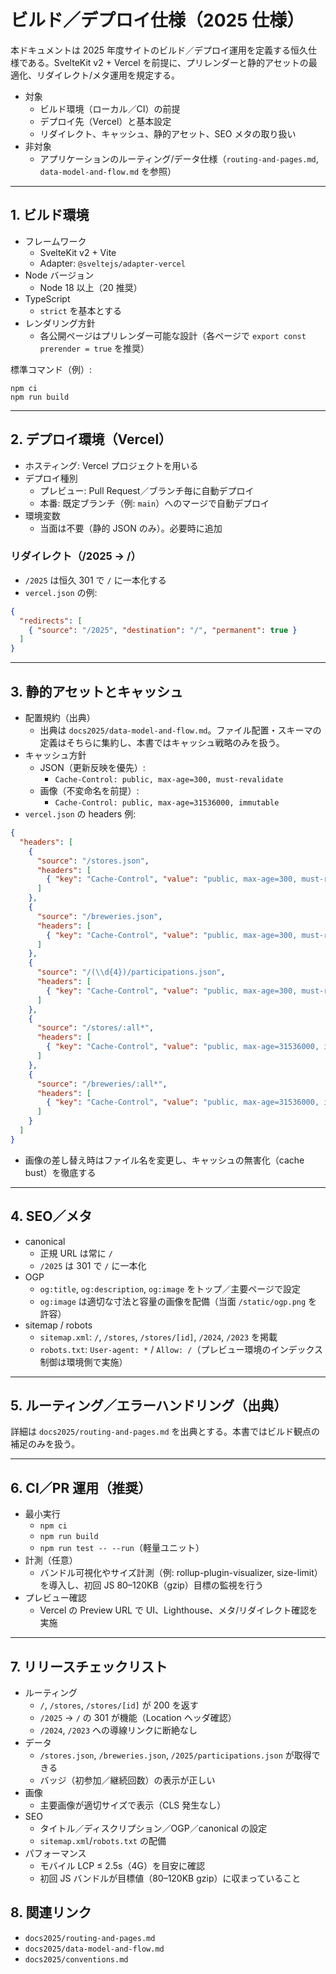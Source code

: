 # ビルド／デプロイ仕様（2025 仕様）

本ドキュメントは 2025 年度サイトのビルド／デプロイ運用を定義する恒久仕様である。SvelteKit v2 + Vercel を前提に、プリレンダーと静的アセットの最適化、リダイレクト/メタ運用を規定する。

- 対象
  - ビルド環境（ローカル／CI）の前提
  - デプロイ先（Vercel）と基本設定
  - リダイレクト、キャッシュ、静的アセット、SEO メタの取り扱い
- 非対象
  - アプリケーションのルーティング/データ仕様（`routing-and-pages.md`, `data-model-and-flow.md` を参照）

---

## 1. ビルド環境

- フレームワーク
  - SvelteKit v2 + Vite
  - Adapter: `@sveltejs/adapter-vercel`
- Node バージョン
  - Node 18 以上（20 推奨）
- TypeScript
  - `strict` を基本とする
- レンダリング方針
  - 各公開ページはプリレンダー可能な設計（各ページで `export const prerender = true` を推奨）

標準コマンド（例）:
```
npm ci
npm run build
```

---

## 2. デプロイ環境（Vercel）

- ホスティング: Vercel プロジェクトを用いる
- デプロイ種別
  - プレビュー: Pull Request／ブランチ毎に自動デプロイ
  - 本番: 既定ブランチ（例: `main`）へのマージで自動デプロイ
- 環境変数
  - 当面は不要（静的 JSON のみ）。必要時に追加

### リダイレクト（/2025 → /）
- `/2025` は恒久 301 で `/` に一本化する
- `vercel.json` の例:
```json
{
  "redirects": [
    { "source": "/2025", "destination": "/", "permanent": true }
  ]
}
```

---

## 3. 静的アセットとキャッシュ

- 配置規約（出典）
  - 出典は `docs2025/data-model-and-flow.md`。ファイル配置・スキーマの定義はそちらに集約し、本書ではキャッシュ戦略のみを扱う。
- キャッシュ方針
  - JSON（更新反映を優先）:
    - `Cache-Control: public, max-age=300, must-revalidate`
  - 画像（不変命名を前提）:
    - `Cache-Control: public, max-age=31536000, immutable`
- `vercel.json` の headers 例:
```json
{
  "headers": [
    {
      "source": "/stores.json",
      "headers": [
        { "key": "Cache-Control", "value": "public, max-age=300, must-revalidate" }
      ]
    },
    {
      "source": "/breweries.json",
      "headers": [
        { "key": "Cache-Control", "value": "public, max-age=300, must-revalidate" }
      ]
    },
    {
      "source": "/(\\d{4})/participations.json",
      "headers": [
        { "key": "Cache-Control", "value": "public, max-age=300, must-revalidate" }
      ]
    },
    {
      "source": "/stores/:all*",
      "headers": [
        { "key": "Cache-Control", "value": "public, max-age=31536000, immutable" }
      ]
    },
    {
      "source": "/breweries/:all*",
      "headers": [
        { "key": "Cache-Control", "value": "public, max-age=31536000, immutable" }
      ]
    }
  ]
}
```
- 画像の差し替え時はファイル名を変更し、キャッシュの無害化（cache bust）を徹底する

---

## 4. SEO／メタ

- canonical
  - 正規 URL は常に `/`
  - `/2025` は 301 で `/` に一本化
- OGP
  - `og:title`, `og:description`, `og:image` をトップ／主要ページで設定
  - `og:image` は適切な寸法と容量の画像を配備（当面 `/static/ogp.png` を許容）
- sitemap / robots
  - `sitemap.xml`: `/`, `/stores`, `/stores/[id]`, `/2024`, `/2023` を掲載
  - `robots.txt`: `User-agent: *` / `Allow: /`（プレビュー環境のインデックス制御は環境側で実施）

---

## 5. ルーティング／エラーハンドリング（出典）

詳細は `docs2025/routing-and-pages.md` を出典とする。本書ではビルド観点の補足のみを扱う。

---

## 6. CI／PR 運用（推奨）

- 最小実行
  - `npm ci`
  - `npm run build`
  - `npm run test -- --run`（軽量ユニット）
- 計測（任意）
  - バンドル可視化やサイズ計測（例: rollup-plugin-visualizer, size-limit）を導入し、初回 JS 80–120KB（gzip）目標の監視を行う
- プレビュー確認
  - Vercel の Preview URL で UI、Lighthouse、メタ/リダイレクト確認を実施

---

## 7. リリースチェックリスト

- ルーティング
  - `/`, `/stores`, `/stores/[id]` が 200 を返す
  - `/2025` → `/` の 301 が機能（Location ヘッダ確認）
  - `/2024`, `/2023` への導線リンクに断絶なし
- データ
  - `/stores.json`, `/breweries.json`, `/2025/participations.json` が取得できる
  - バッジ（初参加／継続回数）の表示が正しい
- 画像
  - 主要画像が適切サイズで表示（CLS 発生なし）
- SEO
  - タイトル／ディスクリプション／OGP／canonical の設定
  - `sitemap.xml`/`robots.txt` の配備
- パフォーマンス
  - モバイル LCP ≤ 2.5s（4G）を目安に確認
  - 初回 JS バンドルが目標値（80–120KB gzip）に収まっていること

## 8. 関連リンク

- `docs2025/routing-and-pages.md`
- `docs2025/data-model-and-flow.md`
- `docs2025/conventions.md`
